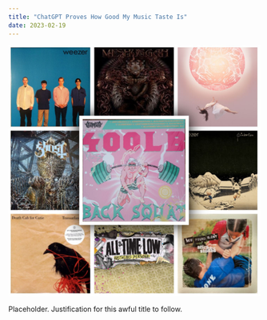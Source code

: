 ```yaml
---
title: "ChatGPT Proves How Good My Music Taste Is"
date: 2023-02-19
---
```

![Wall of Records Demo](_posts/_img/2023-02-19/albums01.JPG "Wall of Records Demo")

Placeholder.  Justification for this awful title to follow.
